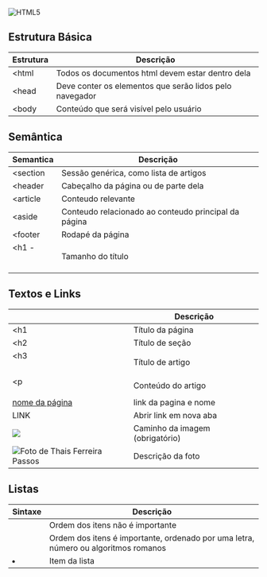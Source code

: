 
![HTML5](https://img.shields.io/badge/HTML5-E34F26?style=for-the-badge&logo=html5&logoColor=white)

## Estrutura Básica

| Estrutura | Descrição |
|-----------|-----------|
|<html </html> | Todos os documentos html devem estar dentro dela|
|<head </head> | Deve conter os elementos que serão lidos pelo navegador|
|<body </body> | Conteúdo que será visível pelo usuário|

## Semântica

|Semantica | Descrição |
|----------|-----------|
|<section </section> | Sessão genérica, como lista de artigos|
|<header </header> | Cabeçalho da página ou de parte dela|
|<article </article> | Conteudo relevante|
|<aside </aside> | Conteudo relacionado ao conteudo principal da página|
|<footer </footer> | Rodapé da página|
|<h1 -<h6> | Tamanho do título|

## Textos e Links

| | Descrição|
|-------------|---------------|
|<h1 </h1> | Título da página|
|<h2 </h2> | Título de seção|
|<h3 <h3> |Título de artigo|
|<p </p> | Conteúdo do artigo|
|<a href = "LINK"> nome da página</a> | link da pagina e nome|
|<a target = "_blank"> LINK </a>| Abrir link em nova aba|
|<img src= "img/avatar.jpg"> | Caminho da imagem (obrigatório)|
|<img alt= "Foto de Thais Ferreira Passos">| Descrição da foto| 

## Listas

| Sintaxe | Descrição |
|---------|-----------|
| <ul> | Ordem dos itens não é importante|
| <ol> | Ordem dos itens é importante, ordenado por uma letra, número ou algoritmos romanos|
| <li>| Item da lista|
